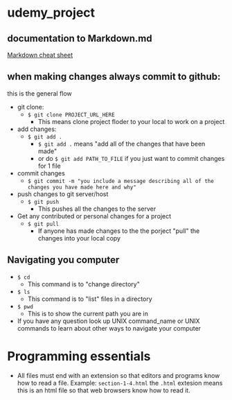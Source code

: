 # udemy_project

## documentation to Markdown.md
[Markdown cheat sheet](https://github.com/adam-p/markdown-here/wiki/Markdown-Cheatsheet)

## when making changes always commit to github:
this is the general flow
- git clone:
  - `$ git clone PROJECT_URL_HERE`
    - This means clone project floder to your local to work on a project
- add changes:
  - `$ git add .`
    - `$ git add .` means "add all of the changes that have been made"
    - or do `$ git add PATH_TO_FILE` if you just want to commit changes for 1 file
- commit changes
  - `$ git commit -m "you include a message describing all of the changes you have made here and why"`
- push changes to git server/host
  - `$ git push`
    - This pushes all the changes to the server
- Get any contributed or personal changes for a project
  - `$ git pull`
    - If anyone has made changes to the the porject "pull" the changes into your local copy

## Navigating you computer
- `$ cd`
  - This command is to "change directory"
- `$ ls`
  - This command is to "list" files in  a directory
- `$ pwd`
  - This is to show the current path you are in
- If you have any question look up UNIX command_name or UNIX commands to learn about other ways to navigate your computer

# Programming essentials
- All files must end with an extension so that editors and programs know how to read a file. Example: `section-1-4.html` the `.html` extesion means this is an html file so that web browsers know how to read it.